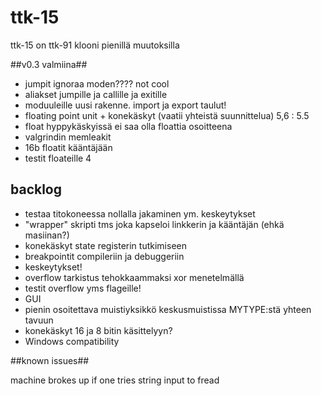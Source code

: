 # ttk-15 #
ttk-15 on ttk-91 klooni pienillä muutoksilla

##v0.3 valmiina##
 * jumpit ignoraa moden???? not cool
 * aliakset jumpille ja callille ja exitille 
 * moduuleille uusi rakenne. import ja export taulut!
 * floating point unit + konekäskyt    (vaatii yhteistä suunnittelua)       5,6 : 5.5
 * float hyppykäskyissä ei saa olla floattia osoitteena
 * valgrindin memleakit
 * 16b floatit kääntäjään
 * testit floateille                                                        4


## backlog ##
 * testaa titokoneessa nollalla jakaminen ym. keskeytykset
 * "wrapper" skripti tms joka kapseloi linkkerin ja kääntäjän (ehkä masiinan?)
 * konekäskyt state registerin tutkimiseen
 * breakpointit compileriin ja debuggeriin
 * keskeytykset!
 * overflow tarkistus tehokkaammaksi xor menetelmällä
 * testit overflow yms flageille!
 * GUI 
 * pienin osoitettava muistiyksikkö keskusmuistissa MYTYPE:stä yhteen tavuun
 * konekäskyt 16 ja 8 bitin käsittelyyn?
 * Windows compatibility

##known issues##

machine brokes up if one tries string input to fread

